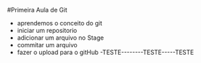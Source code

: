 #Primeira Aula de Git

- aprendemos o conceito do git
- iniciar um repositorio
- adicionar um arquivo no Stage
- commitar um arquivo
- fazer o upload para o gitHub
-TESTE--------TESTE-----TESTE
